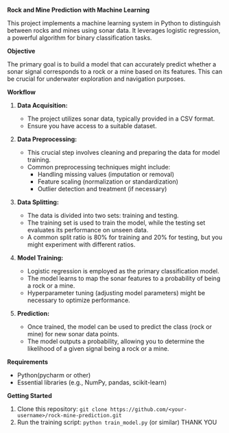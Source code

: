 **Rock and Mine Prediction with Machine Learning**

This project implements a machine learning system in Python to distinguish between rocks and mines using sonar data. It leverages logistic regression, a powerful algorithm for binary classification tasks.

**Objective**

The primary goal is to build a model that can accurately predict whether a sonar signal corresponds to a rock or a mine based on its features. This can be crucial for underwater exploration and navigation purposes.

**Workflow**

1. **Data Acquisition:**
   - The project utilizes sonar data, typically provided in a CSV format.
   - Ensure you have access to a suitable dataset.

2. **Data Preprocessing:**
   - This crucial step involves cleaning and preparing the data for model training.
   - Common preprocessing techniques might include:
     - Handling missing values (imputation or removal)
     - Feature scaling (normalization or standardization)
     - Outlier detection and treatment (if necessary)

3. **Data Splitting:**
   - The data is divided into two sets: training and testing.
   - The training set is used to train the model, while the testing set evaluates its performance on unseen data.
   - A common split ratio is 80% for training and 20% for testing, but you might experiment with different ratios.

4. **Model Training:**
   - Logistic regression is employed as the primary classification model.
   - The model learns to map the sonar features to a probability of being a rock or a mine.
   - Hyperparameter tuning (adjusting model parameters) might be necessary to optimize performance.

5. **Prediction:**
   - Once trained, the model can be used to predict the class (rock or mine) for new sonar data points.
   - The model outputs a probability, allowing you to determine the likelihood of a given signal being a rock or a mine.

**Requirements**

- Python(pycharm or other)
- Essential libraries (e.g., NumPy, pandas, scikit-learn)

**Getting Started**

1. Clone this repository: `git clone https://github.com/<your-username>/rock-mine-prediction.git`
2. Run the training script: `python train_model.py` (or similar)
THANK YOU

